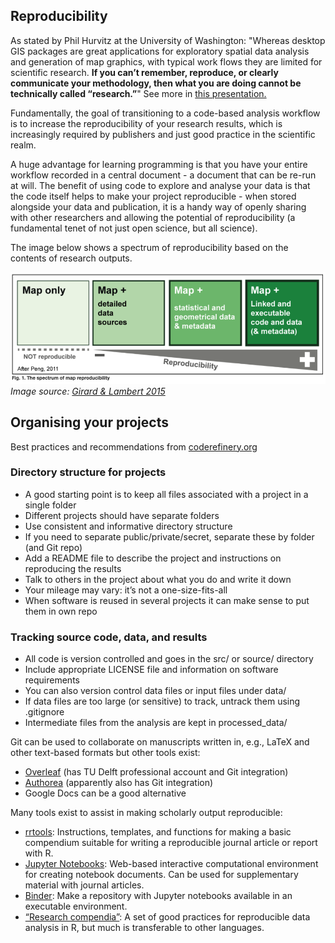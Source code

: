 ## Reproducibility

As stated by Phil Hurvitz at the University of Washington: "Whereas desktop GIS packages are great applications for exploratory spatial data analysis and generation of map graphics, with typical work flows they are limited for scientific research. **If you can’t remember, reproduce, or clearly communicate your methodology, then what you are doing cannot be technically called “research.”**" See more in [this presentation.](http://staff.washington.edu/phurvitz/r_gis/images/reproducible_gis_csde_20200212a.pptm)

Fundamentally, the goal of transitioning to a code-based analysis workflow is to increase the reproducibility of your research results, which is increasingly required by publishers and just good practice in the scientific realm. 

A huge advantage for learning programming is that you have your entire workflow recorded in a central document - a document that can be re-run at will. The benefit of using code to explore and analyse your data is that the code itself helps to make your project reproducible - when stored alongside your data and publication, it is a handy way of openly sharing with other researchers and allowing the potential of reproducibility (a fundamental tenet of not just open science, but all science).

The image below shows a spectrum of reproducibility based on the contents of research outputs. 

![Screen_Shot_2021-01-05_at_13.52.47](uploads/349419131821f6d9d14b0de619572447/Screen_Shot_2021-01-05_at_13.52.47.png)
*Image source: [Girard & Lambert 2015](https://riatelab.github.io/ReproducibleCartography/paper/paper.html)*

## Organising your projects
Best practices and recommendations from [coderefinery.org](https://coderefinery.github.io/reproducible-research/02-organizing-projects/)

### Directory structure for projects

- A good starting point is to keep all files associated with a project in a single folder
- Different projects should have separate folders
- Use consistent and informative directory structure
- If you need to separate public/private/secret, separate these by folder (and Git repo)
- Add a README file to describe the project and instructions on reproducing the results
- Talk to others in the project about what you do and write it down
- Your mileage may vary: it’s not a one-size-fits-all
- When software is reused in several projects it can make sense to put them in own repo

### Tracking source code, data, and results
- All code is version controlled and goes in the src/ or source/ directory
- Include appropriate LICENSE file and information on software requirements
- You can also version control data files or input files under data/
- If data files are too large (or sensitive) to track, untrack them using .gitignore
- Intermediate files from the analysis are kept in processed_data/

Git can be used to collaborate on manuscripts written in, e.g., LaTeX and other text-based formats but other tools exist:
- [Overleaf](https://www.overleaf.com/edu/tudelft) (has TU Delft professional account and Git integration)
- [Authorea](https://www.authorea.com/) (apparently also has Git integration)
- Google Docs can be a good alternative

Many tools exist to assist in making scholarly output reproducible:
- [rrtools](https://github.com/benmarwick/rrtools): Instructions, templates, and functions for making a basic compendium suitable for writing a reproducible journal article or report with R.
- [Jupyter Notebooks](https://jupyter.org/): Web-based interactive computational environment for creating notebook documents. Can be used for supplementary material with journal articles.
- [Binder](https://mybinder.org/): Make a repository with Jupyter notebooks available in an executable environment.
- [“Research compendia”](https://inundata.org/talks/rstd19/#/): A set of good practices for reproducible data analysis in R, but much is transferable to other languages.
